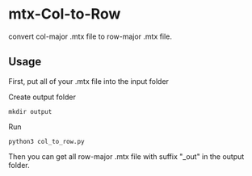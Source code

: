 # mtx-Col-to-Row
convert col-major .mtx file to row-major .mtx file.



## Usage 
First, put all of your .mtx file into the input folder


Create output folder
```
mkdir output
```

Run
```
python3 col_to_row.py
```

Then you can get all row-major .mtx file with suffix "_out" in the output folder.

